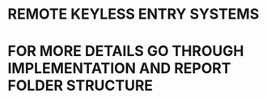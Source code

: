 # REMOTE KEYLESS ENTRY SYSTEMS
# FOR MORE DETAILS GO THROUGH IMPLEMENTATION AND REPORT FOLDER STRUCTURE
